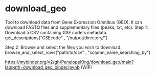 # download_geo

Tool to download data from Gene Expression Omnibus (GEO). It can download FASTQ files and supplementary files (peaks, txt, etc).
Step 1:
Download a CSV containing GSE code's metadata.
get_descriptions("GSEcode" , "/output/directory/")

Step 2:
Browse and select the files you wish to download.
browse_and_select_rows("path/to/csv" , "column_name_searching_by")


https://mybinder.org/v2/gh/PenelopeKing/download_geo/main?labpath=download_geo_binder.ipynb
(WIP)

